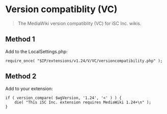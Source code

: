 # Version compatiblity (VC)

  > The MediaWiki version compatiblity (VC) for iSC Inc. wikis.

## Method 1

Add to the LocalSettings.php:

    require_once( "$IP/extensions/v1.24/V/VC/versioncompatibility.php" );

## Method 2

Add to your extension:

    if ( version_compare( $wgVersion, '1.24', '<' ) ) {
    	die( "This iSC Inc. extension requires MediaWiki 1.24+\n" );
    }
